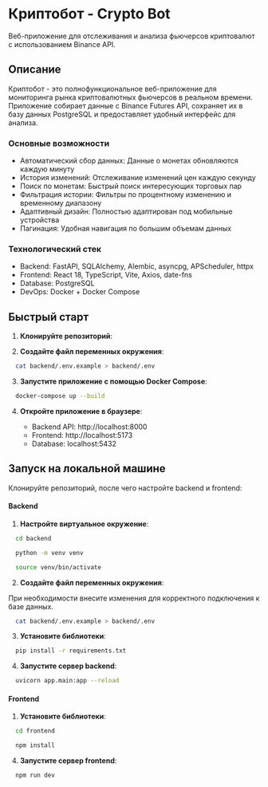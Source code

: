 # Криптобот - Crypto Bot

Веб-приложение для отслеживания и анализа фьючерсов криптовалют с использованием Binance API.

## Описание

Криптобот - это полнофункциональное веб-приложение для мониторинга рынка криптовалютных фьючерсов в реальном времени. Приложение собирает данные с Binance Futures API, сохраняет их в базу данных PostgreSQL и предоставляет удобный интерфейс для анализа.

### Основные возможности

- Автоматический сбор данных: Данные о монетах обновляются каждую минуту
- История изменений: Отслеживание изменений цен каждую секунду
- Поиск по монетам: Быстрый поиск интересующих торговых пар
- Фильтрация истории: Фильтры по процентному изменению и временному диапазону
- Адаптивный дизайн: Полностью адаптирован под мобильные устройства
- Пагинация: Удобная навигация по большим объемам данных

### Технологический стек

- Backend: FastAPI, SQLAlchemy, Alembic, asyncpg, APScheduler, httpx
- Frontend: React 18, TypeScript, Vite, Axios, date-fns
- Database: PostgreSQL
- DevOps: Docker + Docker Compose

## Быстрый старт

1. **Клонируйте репозиторий**:

2. **Создайте файл переменных окружения**:

```bash
  cat backend/.env.example > backend/.env
```

3. **Запустите приложение с помощью Docker Compose**:

```bash
  docker-compose up --build
```

4. **Откройте приложение в браузере**:

   - Backend API: http://localhost:8000
   - Frontend: http://localhost:5173
   - Database: localhost:5432

## Запуск на локальной машине

Клонируйте репозиторий, после чего настройте backend и frontend:

#### Backend

1. **Настройте виртуальное окружение**:

```bash
  cd backend

  python -m venv venv

  source venv/bin/activate
```

2. **Создайте файл переменных окружения**:

При необходимости внесите изменения для корректного подключения к базе данных.
```bash
  cat backend/.env.example > backend/.env
```

3. **Установите библиотеки**:

```bash
  pip install -r requirements.txt
```

4. **Запустите сервер backend**:

```bash
  uvicorn app.main:app --reload
```

#### Frontend

1. **Установите библиотеки**:

```bash
  cd frontend

  npm install
```

4. **Запустите сервер frontend**:

```bash
  npm run dev
```

